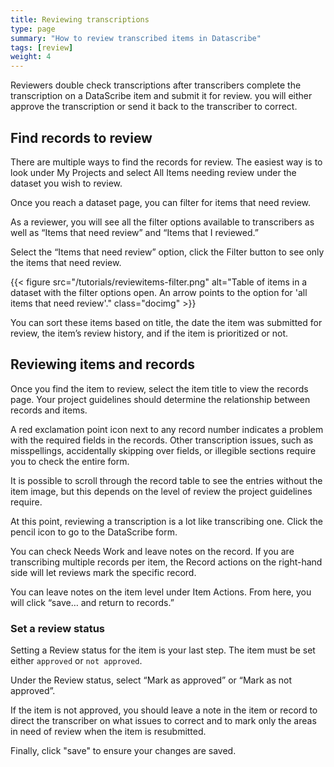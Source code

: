 ```yaml
---
title: Reviewing transcriptions
type: page
summary: "How to review transcribed items in Datascribe"
tags: [review]
weight: 4
---
```


Reviewers double check transcriptions after transcribers complete the transcription on a DataScribe item and submit it for review.  you will either approve the transcription or send it back to the transcriber to correct.

## Find records to review

There are multiple ways to find the records for review. The easiest way is to look under My Projects and select All Items needing review under the dataset you wish to review.

Once you reach a dataset page, you can filter for items that need review.  

As a reviewer, you will see all the filter options available to transcribers as well as “Items that need review” and “Items that I reviewed.”  

Select the “Items that need review” option, click the Filter button to see only the items that need review.  

{{< figure src="/tutorials/reviewitems-filter.png" alt="Table of items in a dataset with the filter options open. An arrow points to the option for 'all items that need review'." class="docimg" >}}

You can sort these items based on title, the date the item was submitted for review, the item’s review history, and if the item is prioritized or not.

## Reviewing items and records

Once you find the item to review, select the item title to view the records page. Your project guidelines should determine the relationship between records and items.

A red exclamation point icon next to any record number indicates a problem with the required fields in the records.  Other transcription issues, such as misspellings, accidentally skipping over fields, or illegible sections require you to check the entire form.

It is possible to scroll through the record table to see the entries without the item image, but this depends on the level of review the project guidelines require.

At this point, reviewing a transcription is a lot like transcribing one.  Click the pencil icon to go to the DataScribe form. 

You can check Needs Work and leave notes on the record.  If you are transcribing multiple records per item, the Record actions on the right-hand side will let reviews mark the specific record.  

You can leave notes on the item level under Item Actions. From here, you will click “save… and return to records.”

### Set a review status

Setting a Review status for the item is your last step. The item must be set either `approved` or `not approved`.  

Under the Review status, select “Mark as approved” or “Mark as not approved”.

If the item is not approved, you should leave a note in the item or record to direct the transcriber on what issues to correct and to mark only the areas in need of review when the item is resubmitted.

Finally, click "save" to ensure your changes are saved.

